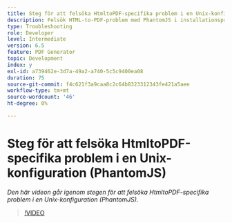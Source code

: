 ```yaml
---
title: Steg för att felsöka HtmltoPDF-specifika problem i en Unix-konfiguration (PhantomJS)
description: Felsök HTML-to-PDF-problem med PhantomJS i installationsprogrammet för UNIX.
type: Troubleshooting
role: Developer
level: Intermediate
version: 6.5
feature: PDF Generator
topic: Development
index: y
exl-id: a739462e-3d7a-49a2-a740-5c5c9400ea08
duration: 75
source-git-commit: f4c621f3a9caa8c2c64b8323312343fe421a5aee
workflow-type: tm+mt
source-wordcount: '46'
ht-degree: 0%

---
```


# Steg för att felsöka HtmltoPDF-specifika problem i en Unix-konfiguration (PhantomJS)

*Den här videon går igenom stegen för att felsöka HtmltoPDF-specifika problem i en Unix-konfiguration (PhantomJS).*

>[!VIDEO](https://video.tv.adobe.com/v/335546?quality=12&learn=on)
